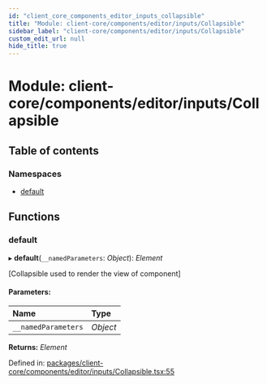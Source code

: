 ```yaml
---
id: "client_core_components_editor_inputs_collapsible"
title: "Module: client-core/components/editor/inputs/Collapsible"
sidebar_label: "client-core/components/editor/inputs/Collapsible"
custom_edit_url: null
hide_title: true
---
```


# Module: client-core/components/editor/inputs/Collapsible

## Table of contents

### Namespaces

- [default](client_core_components_editor_inputs_collapsible.default.md)

## Functions

### default

▸ **default**(`__namedParameters`: *Object*): *Element*

[Collapsible used to render the view of component]

#### Parameters:

Name | Type |
:------ | :------ |
`__namedParameters` | *Object* |

**Returns:** *Element*

Defined in: [packages/client-core/components/editor/inputs/Collapsible.tsx:55](https://github.com/xr3ngine/xr3ngine/blob/5a0f83ed8/packages/client-core/components/editor/inputs/Collapsible.tsx#L55)
